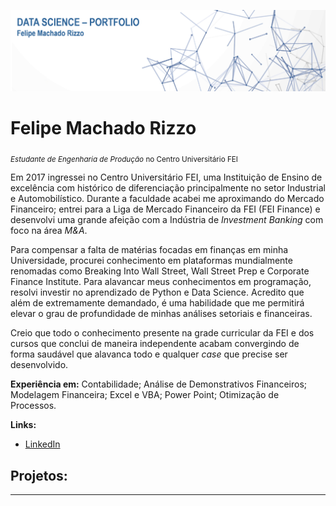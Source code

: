 <p align="center">
  <img src="banner.png" >
</p>

# Felipe Machado Rizzo
<sub>*Estudante de Engenharia de Produção* no Centro Universitário FEI</sub>

Em 2017 ingressei no Centro Universitário FEI, uma Instituição de Ensino de excelência com histórico de diferenciação principalmente no setor Industrial e Automobilístico. Durante a faculdade acabei me aproximando do Mercado Financeiro; entrei para a Liga de Mercado Financeiro da FEI (FEI Finance) e desenvolvi uma grande afeição com a Indústria de *Investment Banking* com foco na área *M&A*.

Para compensar a falta de matérias focadas em finanças em minha Universidade, procurei conhecimento em plataformas mundialmente renomadas como Breaking Into Wall Street, Wall Street Prep e Corporate Finance Institute. Para alavancar meus conhecimentos em programação, resolvi investir no aprendizado de Python e Data Science. Acredito que além de extremamente demandado, é uma habilidade que me permitirá elevar o grau de profundidade de minhas análises setoriais e financeiras.

Creio que todo o conhecimento presente na grade curricular da FEI e dos cursos que conclui de maneira independente acabam convergindo de forma saudável que alavanca todo e qualquer *case* que precise ser desenvolvido.


**Experiência em:** Contabilidade; Análise de Demonstrativos Financeiros; Modelagem Financeira; Excel e VBA; Power Point; Otimização de Processos. 

**Links:**

* [LinkedIn](http://www.linkedin.com/in/felipe-machado-rizzo-1ba931176/)



## Projetos:

---

